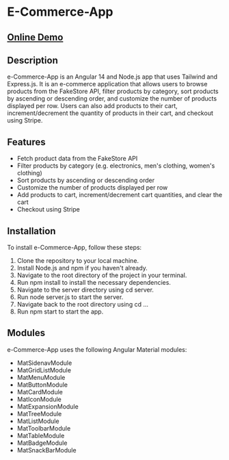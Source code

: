 # E-Commerce-App
## [Online Demo](https://my-marketplace.netlify.app/)
## Description
e-Commerce-App is an Angular 14 and Node.js app that uses Tailwind and Express.js. It is an e-commerce application that allows users to browse products from the FakeStore API, filter products by category, sort products by ascending or descending order, and customize the number of products displayed per row. Users can also add products to their cart, increment/decrement the quantity of products in their cart, and checkout using Stripe.

## Features
<ul>
<li>Fetch product data from the FakeStore API</li>
<li>Filter products by category (e.g. electronics, men's clothing, women's clothing)</li>
<li>Sort products by ascending or descending order</li>
<li>Customize the number of products displayed per row</li>
<li>Add products to cart, increment/decrement cart quantities, and clear the cart</li>
<li>Checkout using Stripe</li>
</ul>

## Installation
To install e-Commerce-App, follow these steps:

<ol>
<li>Clone the repository to your local machine.</li>
<li>Install Node.js and npm if you haven't already.</li>
<li>Navigate to the root directory of the project in your terminal.</li>
<li>Run npm install to install the necessary dependencies.</li>
<li>Navigate to the server directory using cd server.</li>
<li>Run node server.js to start the server.</li>
<li>Navigate back to the root directory using cd ...</li>
<li>Run npm start to start the app.</li>
</ol>

## Modules
e-Commerce-App uses the following Angular Material modules:

<ul>
<li>MatSidenavModule</li>
<li>MatGridListModule</li>
<li>MatMenuModule</li>
<li>MatButtonModule</li>
<li>MatCardModule</li>
<li>MatIconModule</li>
<li>MatExpansionModule</li>
<li>MatTreeModule</li>
<li>MatListModule</li>
<li>MatToolbarModule</li>
<li>MatTableModule</li>
<li>MatBadgeModule</li>
<li>MatSnackBarModule</li>
</ul>

